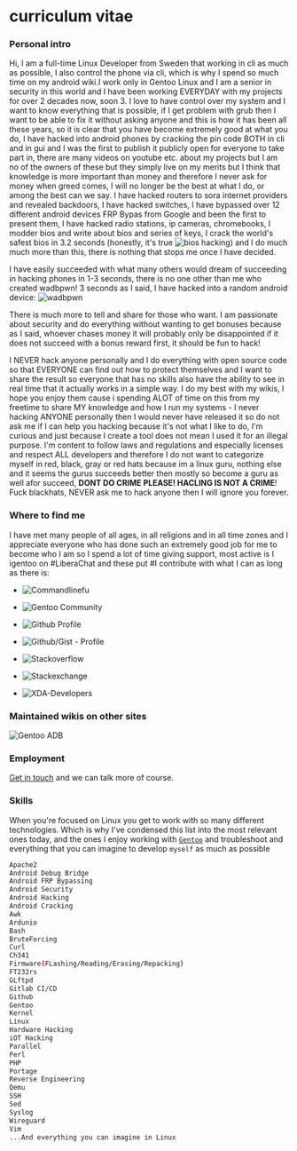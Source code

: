 # curriculum vitae

### Personal intro

Hi, I am a full-time Linux Developer from Sweden that working in cli as much as possible, I also control the phone via cli, which is why I spend so much time on my android wiki.I work only in Gentoo Linux and I am a senior in security in this world and I have been working EVERYDAY with my projects for over 2 decades now, soon 3. I love to have control over my system and I want to know everything that is possible, if I get problem with grub then I want to be able to fix it without asking anyone and this is how it has been all these years, so it is clear that you have become extremely good at what you do, I have hacked into android phones by cracking the pin code BOTH in cli and in gui and I was the first to publish it publicly open for everyone to take part in, there are many videos on youtube etc. about my projects but I am no of the owners of these but they simply live on my merits but I think that knowledge is more important than money and therefore I never ask for money when greed comes, I will no longer be the best at what I do, or among the best can we say. I have hacked routers to sora internet providers and revealed backdoors, I have hacked switches, I have bypassed over 12 different android devices FRP Bypas from Google and been the first to present them, I have hacked radio stations, ip cameras, chromebooks, I modder bios and write about bios and series of keys, I crack the world's safest bios in 3.2 seconds (honestly, it's true ![bios hacking](https://www.nr1.nu/android/adb/readme/)) and I do much much more than this, there is nothing that stops me once I have decided.

I have easily succeeded with what many others would dream of succeeding in hacking phones in 1-3 seconds, there is no one other than me who created wadbpwn! 3 seconds as I said, I have hacked into a random android device: ![wadbpwn](https://pastebin.com/raw/DtFSMBsF)

There is much more to tell and share for those who want. I am passionate about security and do everything without wanting to get bonuses because as I said, whoever chases money it will probably only be disappointed if it does not succeed with a bonus reward first, it should be fun to hack!

I NEVER hack anyone personally and I do everything with open source code so that EVERYONE can find out how to protect themselves and I want to share the result so everyone that has no skills also have the ability to see in real time that it actually works in a simple way. I do my best with my wikis, I hope you enjoy them cause i spending ALOT of time on this from my freetime to share MY knowledge and how I run my systems - I never hacking ANYONE personally then I would never have released it so do not ask me if I can help you hacking because it's not what I like to do, I'm curious and just because I create a tool does not mean I used it for an illegal purpose. I'm content to follow laws and regulations and especially licenses and respect ALL developers and therefore I do not want to categorize myself in red, black, gray or red hats because im a linux guru, nothing else and it seems the gurus succeeds better then mostly so become a guru as well afor succeed, **DONT DO CRIME PLEASE! HACLING IS NOT A CRIME**! Fuck blackhats, NEVER ask me to hack anyone then  I will ignore you forever.

### Where to find me

I have met many people of all ages, in all religions and in all time zones and I appreciate everyone who has done such an extremely good job for me to become who I am so I spend a lot of time giving support, most active is I igentoo on #LiberaChat and these put #I contribute with what I can as long as there is:

* ![Commandlinefu](https://www.commandlinefu.com/commands/by/wuseman1)

* ![Gentoo Community](https://wiki.gentoo.org/wiki/User:Wuseman)

* ![Github Profile](https://github.com/wuseman)

* ![Github/Gist - Profile](https://gist.github.com/wuseman)

* ![Stackoverflow](https://stackoverflow.com/users/9887151/wuseman)

* ![Stackexchange](https://unix.stackexchange.com/users/293847/wuseman)

* ![XDA-Developers](https://forum.xda-developers.com/m/wuseman.9065022/#adav_achievements)

### Maintained wikis on other sites 

![Gentoo ADB](https://wiki.gentoo.org/wiki/Android/adb)

### Employment

[Get in touch](contact.md) and we can talk more of course. 

### Skills

When you're focused on Linux you get to work with so many different technologies. 
Which is why I've condensed this list into the most relevant ones today, and the ones I enjoy working with [`Gentoo`](https://www.gentoo.org) and troubleshoot and everything that you can imagine to develop `myself` as much as possible

```sh
Apache2
Android Debug Bridge 
Android FRP Bypassing
Android Security
Android Hacking
Android Cracking
Awk
Ardunio
Bash
BruteForcing
Curl
Ch341
Firmware(FLashing/Reading/Erasing/Repacking)
FT232rs
GLftpd
Gitlab CI/CD
Github
Gentoo
Kernel
Linux
Hardware Hacking
iOT Hacking
Parallel 
Perl
PHP
Portage
Reverse Engineering
Qemu
SSH
Sed
Syslog
Wireguard
Vim
...And everything you can imagine in Linux
```

